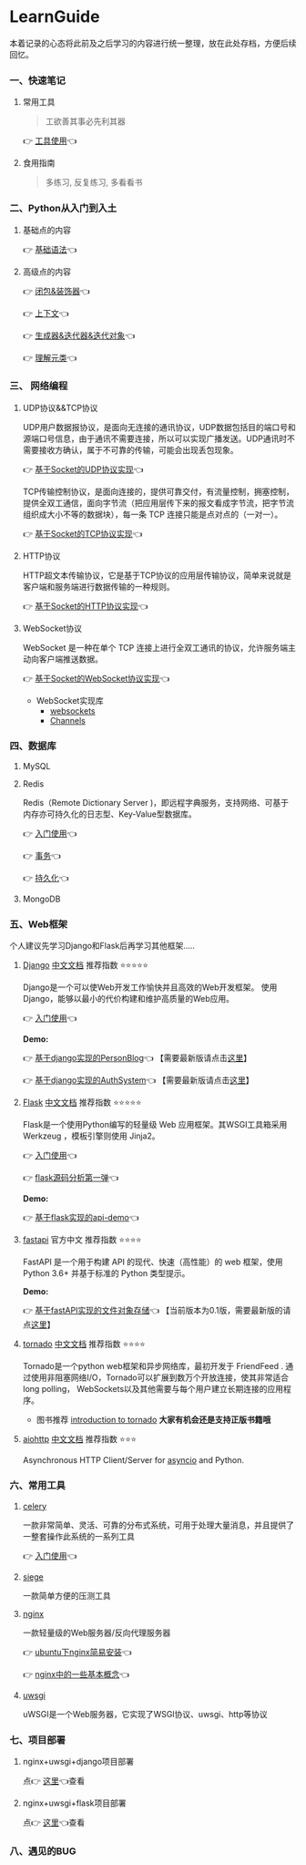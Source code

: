# LearnGuide

本着记录的心态将此前及之后学习的内容进行统一整理，放在此处存档，方便后续回忆。



### 一、快速笔记

1. 常用工具

   > 工欲善其事必先利其器

   👉	[工具使用](ToolsDocs/工具集合.md)👈



2. 食用指南

   > 多练习, 反复练习, 多看看书



### 二、Python从入门到入土

1. 基础点的内容

   👉	[基础语法](PythonDocs/Python-基础语法.md)👈



2. 高级点的内容

   👉	[闭包&装饰器](PythonDocs/Python-闭包&装饰器.md)👈

   👉	[上下文](PythonDocs/Python-上下文.md)👈

   👉	[生成器&迭代器&迭代对象](PythonDocs/Python-生成器&迭代器&迭代对象.md)👈
   
   👉	[理解元类](PythonDocs/Python-理解元类.md)👈



### 三、 网络编程

1. UDP协议&&TCP协议

   UDP用户数据报协议，是面向无连接的通讯协议，UDP数据包括目的端口号和源端口号信息，由于通讯不需要连接，所以可以实现广播发送。UDP通讯时不需要接收方确认，属于不可靠的传输，可能会出现丢包现象。

   👉	[基于Socket的UDP协议实现](NetworkDocs/基于Socket的UDP协议实现.md)👈

   TCP传输控制协议，是面向连接的，提供可靠交付，有流量控制，拥塞控制，提供全双工通信，面向字节流（把应用层传下来的报文看成字节流，把字节流组织成大小不等的数据块），每一条 TCP 连接只能是点对点的（一对一）。

   👉	[基于Socket的TCP协议实现](NetworkDocs/基于Socket的TCP协议实现.md)👈



2. HTTP协议

   HTTP超文本传输协议，它是基于TCP协议的应用层传输协议，简单来说就是客户端和服务端进行数据传输的一种规则。

   👉	[基于Socket的HTTP协议实现](NetworkDocs/基于Socket的HTTP协议实现.md)👈

 

3. WebSocket协议

   WebSocket 是一种在单个 TCP 连接上进行全双工通讯的协议，允许服务端主动向客户端推送数据。

   👉	[基于Socket的WebSocket协议实现](NetworkDocs/基于Socket的WebSocket协议实现.md)👈
   
   
   
   - WebSocket实现库
     - [websockets](https://websockets.readthedocs.io)
     - [Channels](https://channels.readthedocs.io)




### 四、数据库

1. MySQL



2. Redis

   Redis（Remote Dictionary Server )，即远程字典服务，支持网络、可基于内存亦可持久化的日志型、Key-Value型数据库。
   
   👉	[入门使用](DatabaseDocs/Redis-入门.md)👈
   
   👉	[事务](DatabaseDocs/Redis-事务.md)👈
   
   👉	[持久化](DatabaseDocs/Redis-持久化.md)👈
   
   
   
3. MongoDB



### 五、Web框架

   个人建议先学习Django和Flask后再学习其他框架.....

1. [Django](https://docs.djangoproject.com/)     [中文文档](https://docs.djangoproject.com/zh-hans/)           推荐指数 ⭐️⭐️⭐️⭐️⭐️

   Django是一个可以使Web开发工作愉快并且高效的Web开发框架。 使用Django，能够以最小的代价构建和维护高质量的Web应用。

   👉	[入门使用](WebFrameDocs/Django-入门.md)👈

   **Demo:**
   
   👉   [基于django实现的PersonBlog](WebFrameDocs/src/demo/PersonBlogSystem-demo.md)👈   【需要最新版请点击[这里](https://github.com/Bean-jun/PersonBlogSystem.git)】
  
   👉   [基于django实现的AuthSystem](WebFrameDocs/src/demo/AuthSystem-demo.md)👈   【需要最新版请点击[这里](https://github.com/Bean-jun/AuthSystem.git)】
   
   


2. [Flask](https://flask.palletsprojects.com/)    [中文文档](https://dormousehole.readthedocs.io/en/latest/)               推荐指数 ⭐️⭐️⭐️⭐️⭐️

   Flask是一个使用Python编写的轻量级 Web 应用框架。其WSGI工具箱采用 Werkzeug ，模板引擎则使用 Jinja2。

   👉	[入门使用](WebFrameDocs/Flask-入门.md)👈
   
   👉	[flask源码分析第一弹](WebFrameDocs/Flask-源码分析.md)👈

   **Demo:**
   
   👉	[基于flask实现的api-demo](WebFrameDocs/src/demo/flask-demo-api.md)👈
   
   

3. [fastapi](https://fastapi.tiangolo.com/zh/tutorial/)    官方中文             推荐指数 ⭐️⭐️⭐️⭐️

   FastAPI 是一个用于构建 API 的现代、快速（高性能）的 web 框架，使用 Python 3.6+ 并基于标准的 Python 类型提示。

   **Demo:**
   
   👉	[基于fastAPI实现的文件对象存储](WebFrameDocs/src/demo/fileStorage.md)👈 【当前版本为0.1版，需要最新版的请点[这里](https://github.com/Bean-jun/fileStorage)】

   

4. [tornado](https://www.tornadoweb.org/en/stable/)    [中文文档](https://www.osgeo.cn/tornado/)           推荐指数 ⭐️⭐️⭐️⭐️

   Tornado是一个python web框架和异步网络库，最初开发于 FriendFeed . 通过使用非阻塞网络I/O，Tornado可以扩展到数万个开放连接，使其非常适合 long polling， WebSockets以及其他需要与每个用户建立长期连接的应用程序。

   - 图书推荐 [introduction to tornado](http://shouce.jb51.net/tornado/)       **大家有机会还是支持正版书籍哦**

   

5. [aiohttp](https://docs.aiohttp.org/en/stable/)   [中文文档](https://www.bookstack.cn/books/aiohttp-chinese-documentation)               推荐指数 ⭐️⭐️⭐️

   Asynchronous HTTP Client/Server for [asyncio](https://docs.aiohttp.org/en/stable/glossary.html#term-asyncio) and Python.



### 六、常用工具

1. [celery](https://github.com/celery/celery)

   一款非常简单、灵活、可靠的分布式系统，可用于处理大量消息，并且提供了一整套操作此系统的一系列工具
   
   👉	[入门使用](OtherDocs/celery使用.md)👈
   
2. [siege](https://www.joedog.org/siege-home)

   一款简单方便的压测工具

3. [nginx](https://nginx.org/)

   一款轻量级的Web服务器/反向代理服务器

   👉	[ubuntu下nginx简易安装](OtherDocs/nginx安装-Ubuntu.md)👈

   👉	[nginx中的一些基本概念](OtherDocs/nginx.md)👈
   
4. [uwsgi](https://uwsgi-docs-zh.readthedocs.io/zh_CN/latest/index.html)

   uWSGI是一个Web服务器，它实现了WSGI协议、uwsgi、http等协议



### 七、项目部署

 1. nginx+uwsgi+django项目部署

    点👉 [这里](DeployDocs/nginx_uwsgi_django部署.md)👈查看

 2. nginx+uwsgi+flask项目部署

    点👉 [这里](DeployDocs/nginx_uwsgi_flask部署.md)👈查看

    

### 八、遇见的BUG

